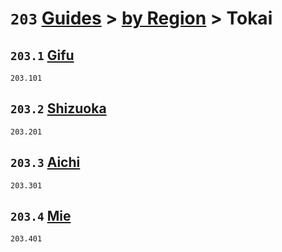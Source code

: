 # `203` [Guides](../../readme.md) > [by Region](../readme.md) > Tokai

## `203.1` [Gifu](gifu/readme.md)
`203.101` [](gifu/)

## `203.2` [Shizuoka](shizuoka/readme.md)
`203.201` [](shizuoka/)

## `203.3` [Aichi](aichi/readme.md)
`203.301` [](aichi/)

## `203.4` [Mie](mie/readme.md)
`203.401` [](mie/)
